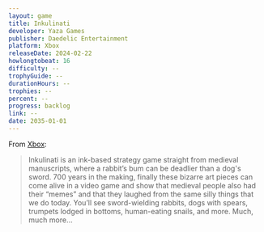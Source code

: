 ```yaml
---
layout: game
title: Inkulinati
developer: Yaza Games
publisher: Daedelic Entertainment
platform: Xbox
releaseDate: 2024-02-22
howlongtobeat: 16
difficulty: --
trophyGuide: --
durationHours: --
trophies: --
percent: --
progress: backlog
link: --
date: 2035-01-01
---
```


From [Xbox](https://www.xbox.com/en-ca/games/store/inkulinati/9p5d8b393zz4):

> Inkulinati is an ink-based strategy game straight from medieval manuscripts, where a rabbit’s bum can be deadlier than a dog's sword. 700 years in the making, finally these bizarre art pieces can come alive in a video game and show that medieval people also had their “memes” and that they laughed from the same silly things that we do today. You’ll see sword-wielding rabbits, dogs with spears, trumpets lodged in bottoms, human-eating snails, and more. Much, much more…
